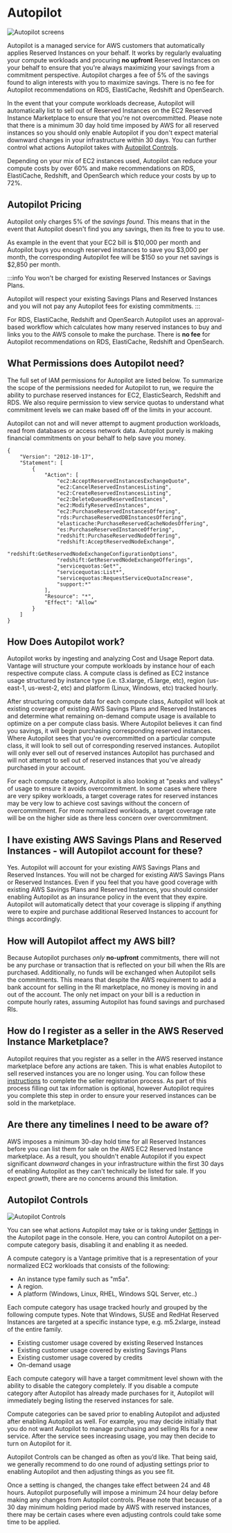 # Autopilot

![Autopilot screens](/img/autopilot-docs-header.png)

Autopilot is a managed service for AWS customers that automatically applies Reserved Instances on your behalf. It works by regularly evaluating your compute workloads and procuring **no upfront** Reserved Instances on your behalf to ensure that you're always maximizing your savings from a commitment perspective. Autopilot charges a fee of 5% of the savings found to align interests with you to maximize savings. There is no fee for Autopilot recommendations on RDS, ElastiCache, Redshift and OpenSearch.

In the event that your compute workloads decrease, Autopilot will automatically list to sell out of Reserved Instances on the EC2 Reserved Instance Marketplace to ensure that you're not overcommitted. Please note that there is a minimum 30 day hold time imposed by AWS for all reserved instances so you should only enable Autopilot if you don't expect material downward changes in your infrastructure within 30 days. You can further control what actions Autopilot takes with [Autopilot Controls](#autopilot-controls).

Depending on your mix of EC2 instances used, Autopilot can reduce your compute costs by over 60% and make recommendations on RDS, ElastiCache, Redshift, and OpenSearch which reduce your costs by up to 72%.

## Autopilot Pricing

Autopilot only charges 5% of the _savings found_. This means that in the event that Autopilot doesn't find you any savings, then its free to you to use.

As example in the event that your EC2 bill is $10,000 per month and Autopilot buys you enough reserved instances to save you $3,000 per month, the corresponding Autopilot fee will be $150 so your net savings is $2,850 per month.

:::info
You won't be charged for existing Reserved Instances or Savings Plans.

Autopilot will respect your existing Savings Plans and Reserved Instances and you will not pay any Autopilot fees for existing commitments.
:::

For RDS, ElastiCache, Redshift and OpenSearch Autopilot uses an approval-based workflow which calculates how many reserved instances to buy and links you to the AWS console to make the purchase. There is **no fee** for Autopilot recommendations on RDS, ElastiCache, Redshift and OpenSearch.

## What Permissions does Autopilot need?

The full set of IAM permissions for Autopilot are listed below. To summarize the scope of the permissions needed for Autopilot to run, we require the ability to purchase reserved instances for EC2, ElasticSearch, Redshift and RDS. We also require permission to view service quotas to understand what commitment levels we can make based off of the limits in your account.

Autopilot can not and will never attempt to augment production workloads, read from databases or access network data. Autopilot purely is making financial commitments on your behalf to help save you money.

```
{
    "Version": "2012-10-17",
    "Statement": [
        {
            "Action": [
                "ec2:AcceptReservedInstancesExchangeQuote",
                "ec2:CancelReservedInstancesListing",
                "ec2:CreateReservedInstancesListing",
                "ec2:DeleteQueuedReservedInstances",
                "ec2:ModifyReservedInstances",
                "ec2:PurchaseReservedInstancesOffering",
                "rds:PurchaseReservedDBInstancesOffering",
                "elasticache:PurchaseReservedCacheNodesOffering",
                "es:PurchaseReservedInstanceOffering",
                "redshift:PurchaseReservedNodeOffering",
                "redshift:AcceptReservedNodeExchange",
                "redshift:GetReservedNodeExchangeConfigurationOptions",
                "redshift:GetReservedNodeExchangeOfferings",
                "servicequotas:Get*",
                "servicequotas:List*",
                "servicequotas:RequestServiceQuotaIncrease",
                "support:*"
            ],
            "Resource": "*",
            "Effect": "Allow"
        }
    ]
}
```

## How Does Autopilot work?

Autopilot works by ingesting and analyzing Cost and Usage Report data. Vantage will structure your compute workloads by instance hour of each respective compute class. A compute class is defined as EC2 instance usage structured by instance type (i.e. t3.xlarge, r5.large, etc), region (us-east-1, us-west-2, etc) and platform (Linux, Windows, etc) tracked hourly.

After structuring compute data for each compute class, Autopilot will look at existing coverage of existing AWS Savings Plans and Reserved Instances and determine what remaining on-demand compute usage is available to optimize on a per compute class basis. Where Autopilot believes it can find you savings, it will begin purchasing corresponding reserved instances. Where Autopilot sees that you're overcommitted on a particular compute class, it will look to sell out of corresponding reserved instances. Autopilot will only ever sell out of reserved instances Autopilot has purchased and will not attempt to sell out of reserved instances that you've already purchased in your account.

For each compute category, Autopilot is also looking at "peaks and valleys" of usage to ensure it avoids overcommitment. In some cases where there are very spikey workloads, a target coverage rates for reserved instances may be very low to achieve cost savings without the concern of overcommitment. For more normalized workloads, a target coverage rate will be on the higher side as there less concern over overcommitment.

## I have existing AWS Savings Plans and Reserved Instances - will Autopilot account for these?

Yes. Autopilot will account for your existing AWS Savings Plans and Reserved Instances. You will not be charged for existing AWS Savings Plans or Reserved Instances. Even if you feel that you have good coverage with existing AWS Savings Plans and Reserved Instances, you should consider enabling Autopilot as an insurance policy in the event that they expire. Autopilot will automatically detect that your coverage is slipping if anything were to expire and purchase additional Reserved Instances to account for things accordingly.

## How will Autopilot affect my AWS bill?

Because Autopilot purchases _only_ **no-upfront** commitments, there will not be any purchase or transaction that is reflected on your bill when the RIs are purchased. Additionally, no funds will be exchanged when Autopilot sells the commitments. This means that despite the AWS requirement to add a bank account for selling in the RI marketplace, no money is moving in and out of the account. The only net impact on your bill is a reduction in compute hourly rates, assuming Autopilot has found savings and purchased RIs.

## How do I register as a seller in the AWS Reserved Instance Marketplace?

Autopilot requires that you register as a seller in the AWS reserved instance marketplace before any actions are taken. This is what enables Autopilot to sell reserved instances you are no longer using. You can follow these <a href="https://docs.aws.amazon.com/AWSEC2/latest/UserGuide/ri-market-general.html#ri-market-seller-profile">instructions</a> to complete the seller registration process. As part of this process filling out tax information is optional, however Autopilot requires you complete this step in order to ensure your reserved instances can be sold in the marketplace.

## Are there any timelines I need to be aware of?

AWS imposes a minimum 30-day hold time for all Reserved Instances before you can list them for sale on the AWS EC2 Reserved Instance marketplace. As a result, you shouldn't enable Autopilot if you expect significant _downward_ changes in your infrastructure within the first 30 days of enabling Autopilot as they can't technically be listed for sale. If you expect _growth_, there are no concerns around this limitation.

## Autopilot Controls

![Autopilot Controls](/img/autopilot_controls.png)

You can see what actions Autopilot may take or is taking under [Settings](https://console.vantage.sh/financial_planning/autopilot/settings) in the Autopilot page in the console. Here, you can control Autopilot on a per-compute category basis, disabling it and enabling it as needed.

A compute category is a Vantage primitive that is a representation of your normalized EC2 workloads that consists of the following:

- An instance type family such as "m5a".
- A region.
- A platform (Windows, Linux, RHEL, Windows SQL Server, etc..)

Each compute category has usage tracked hourly and grouped by the following compute types. Note that Windows, SUSE and RedHat Reserved Instances are targeted at a specific instance type, e.g. m5.2xlarge, instead of the entire family.

- Existing customer usage covered by existing Reserved Instances
- Existing customer usage covered by existing Savings Plans
- Existing customer usage covered by credits
- On-demand usage

Each compute category will have a target commitment level shown with the ability to disable the category completely. If you disable a compute category after Autopilot has already made purchases for it, Autopilot will immediately beging listing the reserved instances for sale.

Compute categories can be saved prior to enabling Autopilot and adjusted after enabling Autopilot as well. For example, you may decide initially that you do not want Autopilot to manage purchasing and selling RIs for a new service. After the service sees increasing usage, you may then decide to turn on Autopilot for it.

Autopilot Controls can be changed as often as you’d like. That being said, we generally recommend to do one round of adjusting settings prior to enabling Autopilot and then adjusting things as you see fit.

Once a setting is changed, the changes take effect between 24 and 48 hours. Autopilot purposefully will impose a minimum 24 hour delay before making any changes from Autopilot controls. Please note that because of a 30 day minimum holding period made by AWS with reserved instances, there may be certain cases where even adjusting controls could take some time to be applied.
